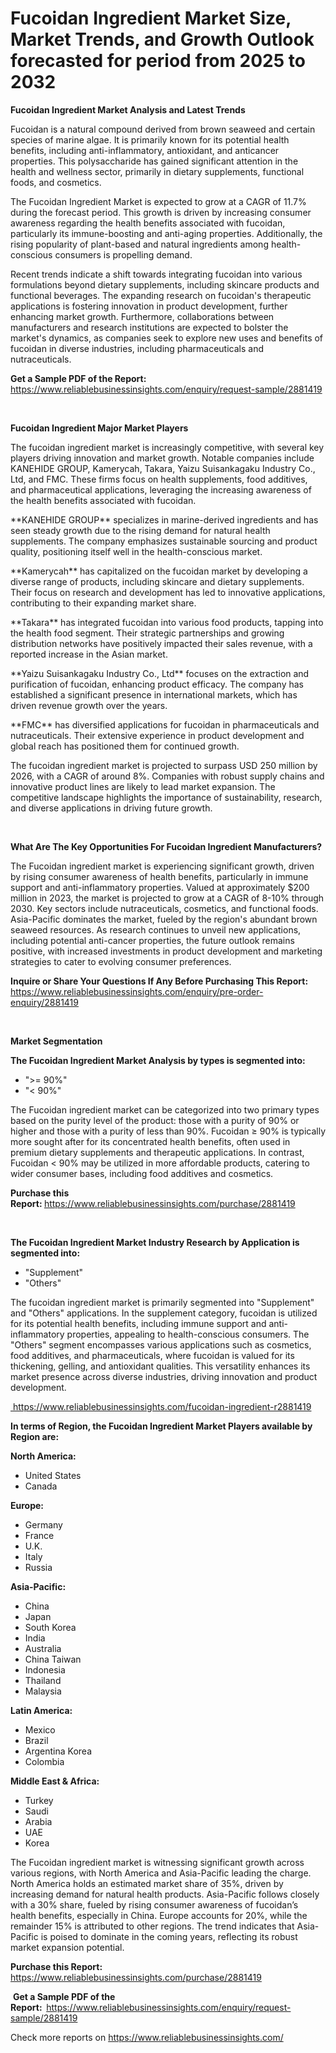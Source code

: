 <p><h1>Fucoidan Ingredient Market Size, Market Trends, and Growth Outlook forecasted for period from 2025 to 2032</h1></p><p><strong>Fucoidan Ingredient Market Analysis and Latest Trends</strong></p>
<p><p>Fucoidan is a natural compound derived from brown seaweed and certain species of marine algae. It is primarily known for its potential health benefits, including anti-inflammatory, antioxidant, and anticancer properties. This polysaccharide has gained significant attention in the health and wellness sector, primarily in dietary supplements, functional foods, and cosmetics.</p><p>The Fucoidan Ingredient Market is expected to grow at a CAGR of 11.7% during the forecast period. This growth is driven by increasing consumer awareness regarding the health benefits associated with fucoidan, particularly its immune-boosting and anti-aging properties. Additionally, the rising popularity of plant-based and natural ingredients among health-conscious consumers is propelling demand.</p><p>Recent trends indicate a shift towards integrating fucoidan into various formulations beyond dietary supplements, including skincare products and functional beverages. The expanding research on fucoidan's therapeutic applications is fostering innovation in product development, further enhancing market growth. Furthermore, collaborations between manufacturers and research institutions are expected to bolster the market's dynamics, as companies seek to explore new uses and benefits of fucoidan in diverse industries, including pharmaceuticals and nutraceuticals.</p></p>
<p><strong>Get a Sample PDF of the Report:&nbsp;</strong> <a href="https://www.reliablebusinessinsights.com/enquiry/request-sample/2881419?utm_campaign=2757&utm_medium=2&utm_source=Github&utm_content=ia&utm_term=12032025&utm_id=fucoidan-ingredient">https://www.reliablebusinessinsights.com/enquiry/request-sample/2881419</a></p>
<p>&nbsp;</p>
<p><strong>Fucoidan Ingredient Major Market Players</strong></p>
<p><p>The fucoidan ingredient market is increasingly competitive, with several key players driving innovation and market growth. Notable companies include KANEHIDE GROUP, Kamerycah, Takara, Yaizu Suisankagaku Industry Co., Ltd, and FMC. These firms focus on health supplements, food additives, and pharmaceutical applications, leveraging the increasing awareness of the health benefits associated with fucoidan.</p><p>**KANEHIDE GROUP** specializes in marine-derived ingredients and has seen steady growth due to the rising demand for natural health supplements. The company emphasizes sustainable sourcing and product quality, positioning itself well in the health-conscious market. </p><p>**Kamerycah** has capitalized on the fucoidan market by developing a diverse range of products, including skincare and dietary supplements. Their focus on research and development has led to innovative applications, contributing to their expanding market share. </p><p>**Takara** has integrated fucoidan into various food products, tapping into the health food segment. Their strategic partnerships and growing distribution networks have positively impacted their sales revenue, with a reported increase in the Asian market.</p><p>**Yaizu Suisankagaku Industry Co., Ltd** focuses on the extraction and purification of fucoidan, enhancing product efficacy. The company has established a significant presence in international markets, which has driven revenue growth over the years.</p><p>**FMC** has diversified applications for fucoidan in pharmaceuticals and nutraceuticals. Their extensive experience in product development and global reach has positioned them for continued growth.</p><p>The fucoidan ingredient market is projected to surpass USD 250 million by 2026, with a CAGR of around 8%. Companies with robust supply chains and innovative product lines are likely to lead market expansion. The competitive landscape highlights the importance of sustainability, research, and diverse applications in driving future growth.</p></p>
<p>&nbsp;</p>
<p><strong>What Are The Key Opportunities For Fucoidan Ingredient Manufacturers?</strong></p>
<p><p>The Fucoidan ingredient market is experiencing significant growth, driven by rising consumer awareness of health benefits, particularly in immune support and anti-inflammatory properties. Valued at approximately $200 million in 2023, the market is projected to grow at a CAGR of 8-10% through 2030. Key sectors include nutraceuticals, cosmetics, and functional foods. Asia-Pacific dominates the market, fueled by the region's abundant brown seaweed resources. As research continues to unveil new applications, including potential anti-cancer properties, the future outlook remains positive, with increased investments in product development and marketing strategies to cater to evolving consumer preferences.</p></p>
<p><strong>Inquire or Share Your Questions If Any Before Purchasing This Report:</strong> <a href="https://www.reliablebusinessinsights.com/enquiry/pre-order-enquiry/2881419?utm_campaign=2757&utm_medium=2&utm_source=Github&utm_content=ia&utm_term=12032025&utm_id=fucoidan-ingredient">https://www.reliablebusinessinsights.com/enquiry/pre-order-enquiry/2881419</a></p>
<p>&nbsp;</p>
<p><strong>Market Segmentation</strong></p>
<p><strong>The Fucoidan Ingredient Market Analysis by types is segmented into:</strong></p>
<p><ul><li>">= 90%"</li><li>"< 90%"</li></ul></p>
<p><p>The Fucoidan ingredient market can be categorized into two primary types based on the purity level of the product: those with a purity of 90% or higher and those with a purity of less than 90%. Fucoidan ≥ 90% is typically more sought after for its concentrated health benefits, often used in premium dietary supplements and therapeutic applications. In contrast, Fucoidan < 90% may be utilized in more affordable products, catering to wider consumer bases, including food additives and cosmetics.</p></p>
<p><strong>Purchase this Report:&nbsp;</strong><a href="https://www.reliablebusinessinsights.com/purchase/2881419?utm_campaign=2757&utm_medium=2&utm_source=Github&utm_content=ia&utm_term=12032025&utm_id=fucoidan-ingredient">https://www.reliablebusinessinsights.com/purchase/2881419</a></p>
<p>&nbsp;</p>
<p><strong>The Fucoidan Ingredient Market Industry Research by Application is segmented into:</strong></p>
<p><ul><li>"Supplement"</li><li>"Others"</li></ul></p>
<p><p>The fucoidan ingredient market is primarily segmented into "Supplement" and "Others" applications. In the supplement category, fucoidan is utilized for its potential health benefits, including immune support and anti-inflammatory properties, appealing to health-conscious consumers. The "Others" segment encompasses various applications such as cosmetics, food additives, and pharmaceuticals, where fucoidan is valued for its thickening, gelling, and antioxidant qualities. This versatility enhances its market presence across diverse industries, driving innovation and product development.</p></p>
<p><a href="https://www.reliablebusinessinsights.com/fucoidan-ingredient-r2881419?utm_campaign=2757&utm_medium=2&utm_source=Github&utm_content=ia&utm_term=12032025&utm_id=fucoidan-ingredient">&nbsp;https://www.reliablebusinessinsights.com/fucoidan-ingredient-r2881419</a></p>
<p><strong>In terms of Region, the Fucoidan Ingredient Market Players available by Region are:</strong></p>
<p>
    <p> <strong> North America: </strong>
        <ul>
            <li>United States</li>
            <li>Canada</li>
        </ul>
        </p> 
    <p> <strong> Europe: </strong>
        <ul>
            <li>Germany</li>
            <li>France</li>
            <li>U.K.</li>
            <li>Italy</li>
            <li>Russia</li>
        </ul>
        </p> 
    <p> <strong> Asia-Pacific: </strong>
        <ul>
            <li>China</li>
            <li>Japan</li>
            <li>South Korea</li>
            <li>India</li>
            <li>Australia</li>
            <li>China Taiwan</li>
            <li>Indonesia</li>
            <li>Thailand</li>
            <li>Malaysia</li>
        </ul>
        </p> 
    <p> <strong> Latin America: </strong>
        <ul>
            <li>Mexico</li>
            <li>Brazil</li>
            <li>Argentina Korea</li>
            <li>Colombia</li>
        </ul>
        </p> 
    <p> <strong> Middle East & Africa: </strong>
        <ul>
            <li>Turkey</li>
            <li>Saudi</li>
            <li>Arabia</li>
            <li>UAE</li>
            <li>Korea</li>
        </ul>
    </p>
    </p>
<p><p>The Fucoidan ingredient market is witnessing significant growth across various regions, with North America and Asia-Pacific leading the charge. North America holds an estimated market share of 35%, driven by increasing demand for natural health products. Asia-Pacific follows closely with a 30% share, fueled by rising consumer awareness of fucoidan’s health benefits, especially in China. Europe accounts for 20%, while the remainder 15% is attributed to other regions. The trend indicates that Asia-Pacific is poised to dominate in the coming years, reflecting its robust market expansion potential.</p></p>
<p><strong>Purchase this Report: </strong><a href="https://www.reliablebusinessinsights.com/purchase/2881419?utm_campaign=2757&utm_medium=2&utm_source=Github&utm_content=ia&utm_term=12032025&utm_id=fucoidan-ingredient">https://www.reliablebusinessinsights.com/purchase/2881419</a></p>
<p>&nbsp;<strong>Get a Sample PDF of the Report:&nbsp;&nbsp;</strong><a href="https://www.reliablebusinessinsights.com/enquiry/request-sample/2881419?utm_campaign=2757&utm_medium=2&utm_source=Github&utm_content=ia&utm_term=12032025&utm_id=fucoidan-ingredient">https://www.reliablebusinessinsights.com/enquiry/request-sample/2881419</a></p>
<p><strong></strong></p>
<p>Check more reports on <a href="https://www.reliablebusinessinsights.com/?utm_campaign=2757&utm_medium=2&utm_source=Github&utm_content=ia&utm_term=12032025&utm_id=fucoidan-ingredient">https://www.reliablebusinessinsights.com/</a></p>